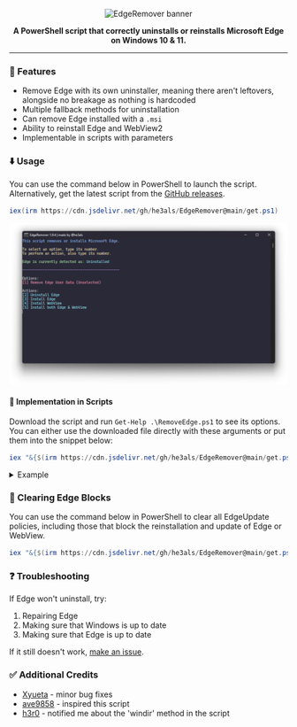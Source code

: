 <p align="center">
  <img src="banner.png" alt="EdgeRemover banner" width="800">
</p>

<p align="center"><b>A PowerShell script that correctly uninstalls or reinstalls Microsoft Edge on Windows 10 & 11.</b></p>

---

### 🎉 Features

- Remove Edge with its own uninstaller, meaning there aren't leftovers, alongside no breakage as nothing is hardcoded
- Multiple fallback methods for uninstallation
- Can remove Edge installed with a `.msi`
- Ability to reinstall Edge and WebView2
- Implementable in scripts with parameters

### ⬇️ Usage
You can use the command below in PowerShell to launch the script. Alternatively, get the latest script from the [GitHub releases](https://github.com/he3als/EdgeRemover/releases/latest).

```powershell
iex(irm https://cdn.jsdelivr.net/gh/he3als/EdgeRemover@main/get.ps1)
```

<p align="center">
  <img src="showcase.png" alt="Image of the EdgeRemover UI" width="800">
</p>

#### 📜 Implementation in Scripts

Download the script and run `Get-Help .\RemoveEdge.ps1` to see its options. You can either use the downloaded file directly with these arguments or put them into the snippet below:

```powershell
iex "&{$(irm https://cdn.jsdelivr.net/gh/he3als/EdgeRemover@main/get.ps1)} [ARGUMENTS HERE]"
```

<details>
  <summary>Example</summary>

  This would uninstall Edge, remove Edge's user-data, and install Edge WebView:
  ```powershell
  iex "&{$(irm https://cdn.jsdelivr.net/gh/he3als/EdgeRemover@main/get.ps1)} -UninstallEdge -RemoveEdgeData -InstallWebView"
  ```
</details>

### 🫧 Clearing Edge Blocks
You can use the command below in PowerShell to clear all EdgeUpdate policies, including those that block the reinstallation and update of Edge or WebView.

```powershell
iex "&{$(irm https://cdn.jsdelivr.net/gh/he3als/EdgeRemover@main/get.ps1)} -ClearUpdateBlocks"
```

### ❓ Troubleshooting

If Edge won't uninstall, try:

1. Repairing Edge
2. Making sure that Windows is up to date
3. Making sure that Edge is up to date

If it still doesn't work, [make an issue](https://github.com/he3als/EdgeRemover/issues).

### ✅ Additional Credits

- [Xyueta](https://github.com/Xyueta) - minor bug fixes
- [ave9858](https://gist.github.com/ave9858/c3451d9f452389ac7607c99d45edecc6) - inspired this script
- [h3r0](https://github.com/melo936) - notified me about the 'windir' method in the script
